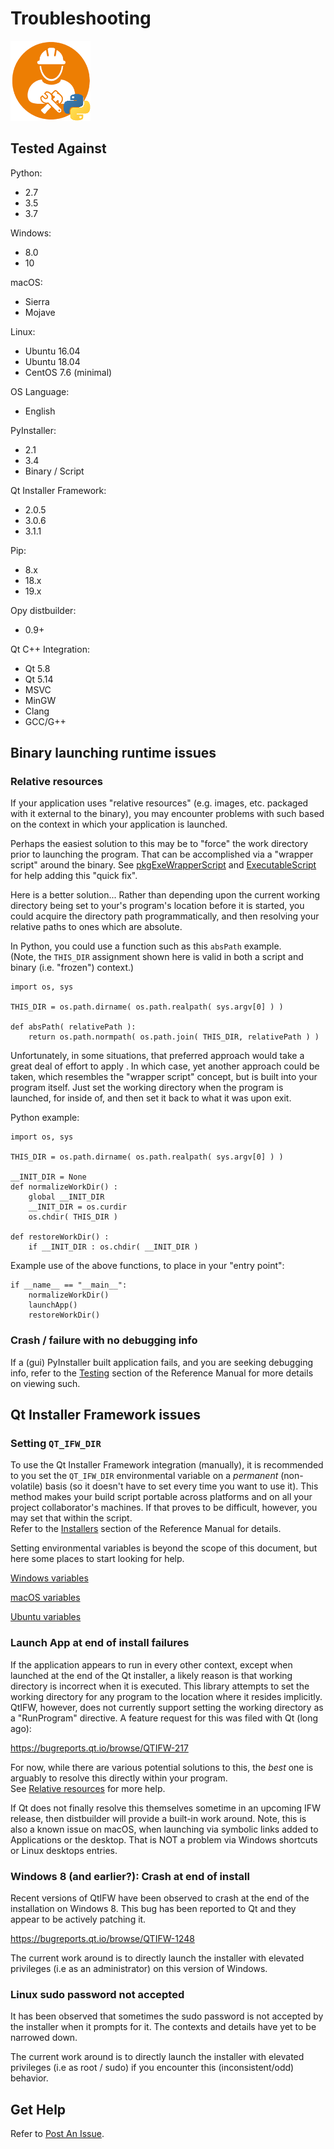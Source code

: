 # Troubleshooting
![distbuilder logo](https://raw.githubusercontent.com/BuvinJT/distbuilder/master/docs/img/distbuilder128.png)

## Tested Against

Python:  

* 2.7  
* 3.5  
* 3.7  
  
Windows:    

* 8.0  
* 10

macOS:    

* Sierra  
* Mojave

Linux:   

* Ubuntu 16.04  
* Ubuntu 18.04  
* CentOS 7.6 (minimal)

OS Language:  

* English  

PyInstaller:  

* 2.1
* 3.4
* Binary / Script

Qt Installer Framework:  

* 2.0.5
* 3.0.6
* 3.1.1    

Pip:  

* 8.x  
* 18.x  
* 19.x  

Opy distbuilder:  

* 0.9+  

Qt C++ Integration:

* Qt 5.8
* Qt 5.14
* MSVC
* MinGW
* Clang
* GCC/G++

## Binary launching runtime issues

### Relative resources

If your application uses "relative resources" (e.g. images, etc. packaged
with it external to the binary), you may encounter problems with such
based on the context in which your application is launched.

Perhaps the easiest solution to this may be to "force" the work directory 
prior to launching the program.  That can be accomplished via a "wrapper script"
around the binary. See [pkgExeWrapperScript](HighLevel.md#pkgexewrapperscript) 
and [ExecutableScript](LowLevel.md#executablescript) for help adding this
"quick fix".

Here is a better solution... Rather than depending upon the current working 
directory being set to your's program's location before it is started, you could
acquire the directory path programmatically, and then resolving your 
relative paths to ones which are absolute.  

In Python, you could use a function such as this `absPath` example.  
(Note, the `THIS_DIR` assignment shown here is valid in both a script and 
binary (i.e. "frozen") context.)

    import os, sys
	
    THIS_DIR = os.path.dirname( os.path.realpath( sys.argv[0] ) )    
    
    def absPath( relativePath ):    
        return os.path.normpath( os.path.join( THIS_DIR, relativePath ) )

Unfortunately, in some situations, that preferred approach would take a great deal
of effort to apply . In which case, yet another approach could be taken, which 
resembles the "wrapper script" concept, but is built into your program itself.
Just set the working directory when the program is launched, for inside of, and then
set it back to what it was upon exit.

Python example:

	import os, sys
	
	THIS_DIR = os.path.dirname( os.path.realpath( sys.argv[0] ) )    
	
	__INIT_DIR = None
	def normalizeWorkDir() :
	    global __INIT_DIR
	    __INIT_DIR = os.curdir
	    os.chdir( THIS_DIR )
	
	def restoreWorkDir() :
	    if __INIT_DIR : os.chdir( __INIT_DIR )
	
Example use of the above functions, to place in your "entry point":
	
	if __name__ == "__main__":
	    normalizeWorkDir()
	    launchApp()
	    restoreWorkDir()

### Crash / failure with no debugging info

If a (gui) PyInstaller built application fails,
and you are seeking debugging info, refer to the 
[Testing](Reference.md#testing) section of the 
Reference Manual for more details on viewing such.    

## Qt Installer Framework issues

### Setting `QT_IFW_DIR` 

To use the Qt Installer Framework integration (manually), it is 
recommended to you set the `QT_IFW_DIR` environmental 
variable on a *permanent* (non-volatile) basis (so it
doesn't have to set every time you want to use it). This 
method makes your build script portable across platforms and 
on all your project collaborator's machines.  If that proves
to be difficult, however, you may set that within the script.   
Refer to the [Installers](Reference.md#installers) section of 
the Reference Manual for details. 

Setting environmental variables is beyond the scope of this document,
but here some places to start looking for help.  

[Windows variables](https://superuser.com/questions/949560/how-do-i-set-system-environment-variables-in-windows-10)

[macOS variables](https://stackoverflow.com/questions/135688/setting-environment-variables-on-os-x)

[Ubuntu variables](https://askubuntu.com/questions/58814/how-do-i-add-environment-variables)

### Launch App at end of install failures

If the application appears to run in every other context, except
when launched at the end of the Qt installer, a likely
reason is that working directory is incorrect when it is 
executed. This library attempts to set the working
directory for any program to the location where it resides
implicitly.  QtIFW, however, does not currently support setting
the working directory as a "RunProgram" directive.
A feature request for this was filed with Qt (long ago):

https://bugreports.qt.io/browse/QTIFW-217

For now, while there are various potential solutions to this, 
the *best* one is arguably to resolve this directly within your program.  
See [Relative resources](relative-resources) for more help. 

If Qt does not finally resolve this themselves sometime in 
an upcoming IFW release, then distbuilder will provide a built-in
work around.  Note, this is also a known issue on macOS, when launching 
via symbolic links added to Applications or the desktop.  That is NOT
a problem via Windows shortcuts or Linux desktops entries.

### Windows 8 (and earlier?): Crash at end of install

Recent versions of QtIFW have been observed to crash at the 
end of the installation on Windows 8.  This bug has been 
reported to Qt and they appear to be actively patching it.

https://bugreports.qt.io/browse/QTIFW-1248

The current work around is to directly launch the installer 
with elevated privileges (i.e as an administrator) on this
version of Windows.

### Linux sudo password not accepted

It has been observed that sometimes the sudo password is
not accepted by the installer when it prompts for it. The
contexts and details have yet to be narrowed down.

The current work around is to directly launch the installer 
with elevated privileges (i.e as root / sudo) if you encounter
this (inconsistent/odd) behavior.

## Get Help 

Refer to [Post An Issue](Contribute.md#post-an-issue).
